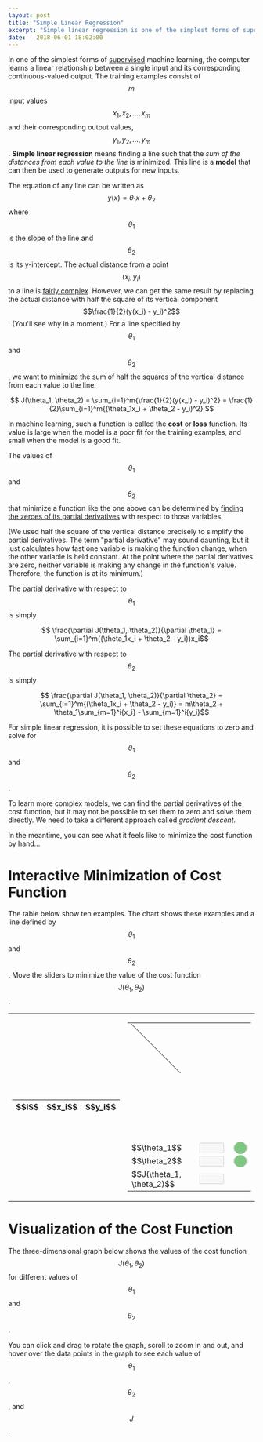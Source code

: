 ```yaml
---
layout: post
title: "Simple Linear Regression"
excerpt: "Simple linear regression is one of the simplest forms of supervised machine learning."
date:   2018-06-01 18:02:00
---
```


<style type="text/css" media="screen">
  .slider {
      -webkit-appearance: none;
      width: 100%;
      height: 15px;
      border-radius: 5px;   
      background: #d3d3d3;
      outline: none;
      opacity: 0.7;
      -webkit-transition: .2s;
      transition: opacity .2s;
  }

  .slider::-webkit-slider-thumb {
      -webkit-appearance: none;
      appearance: none;
      width: 25px;
      height: 25px;
      border-radius: 50%; 
      background: #4CAF50;
      cursor: pointer;
  }

  .slider::-moz-range-thumb {
      width: 25px;
      height: 25px;
      border-radius: 50%;
      background: #4CAF50;
      cursor: pointer;
  }
</style>

In one of the simplest forms of
[supervised](/2018/05/31/introduction-machine-learning) machine learning, the
computer learns a linear relationship between a single input and its
corresponding continuous-valued output. The training examples consist of $$m$$
input values $${ x_1, x_2, ..., x_m }$$ and their corresponding output values,
$${ y_1, y_2, ..., y_m }$$. **Simple linear regression** means finding a line
such that the _sum of the distances from each value to the line_ is minimized.
This line is a **model** that can then be used to generate outputs for new
inputs.

The equation of any line can be written as $$ y(x) = \theta_1x + \theta_2 $$
where $$\theta_1$$ is the slope of the line and $$\theta_2$$ is its
y-intercept. The actual distance from a point $$(x_i, y_i)$$ to a line is
[fairly
complex](https://en.wikipedia.org/wiki/Distance_from_a_point_to_a_line#Line_defined_by_an_equation). However, we can get the same result by replacing the
actual distance with half the square of its vertical component
$$\frac{1}{2}(y(x_i) - y_i)^2$$. (You'll see why in a moment.) For a line
specified by $$\theta_1$$ and $$\theta_2$$, we want to minimize the sum of half
the squares of the vertical distance from each value to the line.

$$ J(\theta_1, \theta_2) = \sum_{i=1}^m{\frac{1}{2}(y(x_i) - y_i)^2} = \frac{1}{2}\sum_{i=1}^m{(\theta_1x_i + \theta_2 - y_i)^2} $$

In machine learning, such a function is called the <span
id='cost-function'>**cost**</span> or **loss** function. Its value is large
when the model is a poor fit for the training examples, and small when the
model is a good fit.

The values of $$\theta_1$$ and $$\theta_2$$ that minimize a function like the
one above can be determined by [finding the zeroes of its partial derivatives](https://en.wikipedia.org/wiki/Fermat%27s_theorem_(stationary_points)#Statement)
with respect to those variables. 

(We used half the square of the vertical distance precisely to simplify the
partial derivatives. The term "partial derivative" may sound daunting, but it
just calculates how fast one variable is making the function change, when the
other variable is held constant. At the point where the partial derivatives are
zero, neither variable is making any change in the function's value. Therefore,
the function is at its minimum.)

The partial derivative with respect to $$\theta_1$$ is simply

$$ \frac{\partial J(\theta_1, \theta_2)}{\partial \theta_1} = \sum_{i=1}^m({\theta_1x_i + \theta_2 - y_i})x_i$$

The partial derivative with respect to $$\theta_2$$ is simply

$$ \frac{\partial J(\theta_1, \theta_2)}{\partial \theta_2} = \sum_{i=1}^m{(\theta_1x_i + \theta_2 - y_i)} = m\theta_2 + \theta_1\sum_{m=1}^i{x_i} - \sum_{m=1}^i{y_i}$$

For simple linear regression, it is possible to set these equations to zero and
solve for $$\theta_1$$ and $$\theta_2$$. 

To learn more complex models, we can find the partial derivatives of the cost
function, but it may not be possible to set them to zero and solve them
directly. We need to take a different approach called _gradient descent._

In the meantime, you can see what it feels like to minimize the cost function
by hand...

# Interactive Minimization of Cost Function

The table below show ten examples. The chart shows these examples and a line
defined by $$\theta_1$$ and $$\theta_2$$. Move the sliders to minimize the
value of the cost function $$J(\theta_1, \theta_2)$$.

<table class="table">
  <tr>
    <td>
      <table class="table">
        <thead>
          <tr>
            <th>$$i$$</th>
            <th>$$x_i$$</th>
            <th>$$y_i$$</th>
          </tr>
        </thead>
        <tbody id='training-examples'>
        </tbody>
      </table>
    </td>
    <td>
      <table>
        <tr>
          <td colspan="8">
            <svg width="450" height="450">
              <line x1="0" x2="100" y1="0" y2="100" stroke="black" id="line"></line>
            </svg>
          </td>
        </tr>
        <tr>
          <td>$$\theta_1$$</td>
          <td><input type="text" id="theta1-out" style="width: 50px;" disabled="true" /></td>
          <td colspan="6">
            <div class="slidecontainer">
              <input type="range" min="1" max="100" value="50" class="slider" id="theta1">
            </div>
          </td>
        </tr>
        <tr>
          <td>$$\theta_2$$</td>
          <td><input type="text" id="theta2-out" style="width: 50px;" disabled="true" /></td>
          <td colspan="6">
            <div class="slidecontainer">
              <input type="range" min="1" max="100" value="50" class="slider" id="theta2">
            </div>
          </td>
        </tr>
        <tr>
          <td>$$J(\theta_1, \theta_2)$$</td>
          <td><input type="text" id="j-out" style="width: 50px;" disabled="true"></td>
        </tr>
      </table>
    </td>
  </tr>
</table>
<script src="https://d3js.org/d3.v5.min.js"></script>
<script type="text/javascript">
  var trainingExamples = [
    { x: 6, y: 47},
    { x: 8, y: 50},
    { x: 15, y: 66},
    { x: 16, y: 71},
    { x: 22, y: 84},
    { x: 25, y: 95},
    { x: 30, y: 105},
    { x: 31, y: 106},
    { x: 32, y: 110},
    { x: 38, y: 127}
  ]
  var scaleX = d3.scaleLinear().domain([0, 50]).range([30, 440]);
  var scaleY = d3.scaleLinear().domain([0, 150]).range([430, 30]);
  d3.select("#training-examples").selectAll("tr").data(trainingExamples).enter()
    .append("tr").html(function (ex, i) { 
      return "<td>" + (i + 1) + "</td><td>" + ex.x + "</td><td>" + ex.y + "</td>"; 
    });
  d3.select("svg").selectAll("circle").data(trainingExamples).enter()
    .append("circle").attr("cx", function (d) { return scaleX(d.x); })
    .attr("cy", function (d) { return scaleY(d.y); }).attr("r", 2)
  d3.select('svg')
    .append('g')
    .attr("transform", "translate(0, 430)").call(d3.axisBottom(scaleX));
  d3.select('svg')
    .append('g')
    .attr("transform", "translate(30, 0)").call(d3.axisLeft(scaleY));
  $("#theta1").attr("value", 30);
  slope = 0.5
  $("#theta2").attr("value", 0);
  yIntercept = 0
  
  function loss(slope, yIntercept) {
    sum = 0.0;
    $.map(trainingExamples, function (ex) {
      sum += (slope * ex.x + yIntercept - ex.y) ** 2;
    });
    return 0.5 * sum;
  }

  function updateLine(slope, yIntercept) {
    $('#theta1-out').attr('value', slope);
    $('#theta2-out').attr('value', yIntercept);
    $('#j-out').attr('value', loss(slope, yIntercept));
    $('#line').attr("y1", scaleY(yIntercept));
    $('#line').attr("x1", 30);
    $('#line').attr("x2", 440);
    $('#line').attr('y2', scaleY(slope * 50 + yIntercept));
  }
  
  updateLine(slope, yIntercept)
  
  document.getElementById("theta1").oninput = function () {
    slope = (parseFloat(this.value) - 25) / 10.0;
    updateLine(slope, yIntercept);
  }
  document.getElementById("theta2").oninput = function () {
    yIntercept = 3 * parseFloat(this.value) / 2;
    updateLine(slope, yIntercept);
  }
</script>

# Visualization of the Cost Function

The three-dimensional graph below shows the values of the cost function
$$J(\theta_1, \theta_2)$$ for different values of $$\theta_1$$ and $$\theta_2$$.

You can click and drag to rotate the graph, scroll to zoom in and out, and
hover over the data points in the graph to see each value of $$\theta_1$$,
$$\theta_2$$, and $$J$$.

<div id="visualization"></div>
<script src="https://cdnjs.cloudflare.com/ajax/libs/vis/4.21.0/vis.min.js"></script>
<script type="text/javascript">
    // Create and populate a data table.
    var data = new vis.DataSet();
    var counter = 0;
    var steps = 50;  // number of datapoints will be steps*steps
    var axisMax = 314;
    var xMin = -2.4
    var xMax = 7.5
    var xStep = (xMax - xMin) / steps;
    var yMin = 0
    var yMax = 150
    var yStep = (yMax - yMin) / steps;
    for (var x = xMin; x < xMax; x += xStep) {
        for (var y = yMin; y < yMax; y += yStep) {
            var value = loss(x, y);
            data.add({
              id: counter++,
              x: x,
              y: y,
              z: value,
              style: ((x == 2.5 && y == 30) ? 0 : value)
            });
        }
    }

    // specify options
    var options = {
      width:  '500px',
      height: '552px',
      style: 'dot-color',
      showPerspective: true,
      showGrid: true,
      showShadow: false,
      keepAspectRatio: false,
      verticalRatio: 0.5,
      xLabel: "theta1",
      yLabel: "theta2",
      zLabel: "J",
      tooltip: true,
      showLegend: false
    };

    // Instantiate our graph object.
    var container = document.getElementById('visualization');
    var graph3d = new vis.Graph3d(container, data, options);
</script>
